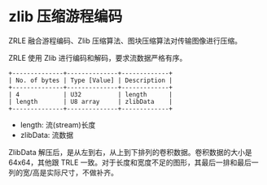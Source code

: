 # zlib 压缩游程编码

ZRLE 融合游程编码、Zlib 压缩算法、图块压缩算法对传输图像进行压缩。

ZRLE 使用 Zlib 进行编码和解码，要求流数据严格有序。

```
+--------------+--------------+-------------+
| No. of bytes | Type [Value] | Description |
+--------------+--------------+-------------+
| 4            | U32          | length      |
| length       | U8 array     | zlibData    |
+--------------+--------------+-------------+
```

- length: 流(stream)长度
- zlibData: 流数据

ZlibData 解压后，是从左到右，从上到下排列的卷积数据。卷积数据的大小是 64x64，其他跟 TRLE 一致。对于长度和宽度不足的图形，其最后一排和最后一列的宽/高是实际尺寸，不做补齐。